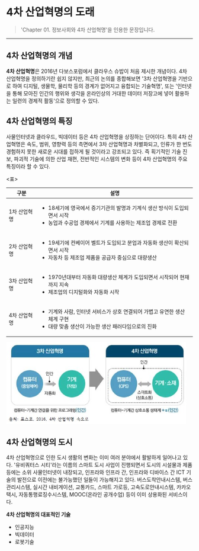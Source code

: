# 4차 산업혁명의 도래

> 'Chapter 01. 정보사회와 4차 산업혁명'을 인용한 문장입니다.
***

## 4차 산업혁명의 개념
**4차 산업혁명**은 2016년 다보스포럼에서 클라우스 슈밥이 처음 제시한 개념이다. 4차 산업혁명을 정의하기란 쉽지 않지만, 최근의 논의를 종합해보면 '3차 산업혁명을 기반으로 하여 디지털, 생물학, 물리학 등의 경계가 없어지고 융합되는 기술혁명', 또는 '인터넷을 통해 모아진 인간의 행위와 생각을 온라인상의 거대한 데이터 저장고에 넣어 활용하는 일련의 경제적 활동'으로 정의할 수 있다.


## 4차 산업혁명의 특징
사물인터넷과 클라우드, 빅데이터 등은 4차 산업혁명을 상징하는 단어이다. 특히 4차 산업혁명은 속도, 범위, 영향력 등의 측면에서 3차 산업혁명과 차별화되고, 인류가 한 번도 경험하지 못한 새로운 시대를 접하게 될 것이라고 강조되고 있다. 즉 획기적인 기술 진보, 파괴적 기술에 의한 산업 재편, 전반적인 시스템의 변화 등이 4차 산업혁명의 주요 특징이라 할 수 있다.

<표>

|구분|설명|
|---|---|
|1차 산업혁명|<ul><li>18세기에 영국에서 증기기관의 발명과 기계식 생산 방식이 도입되면서 시작<li>농업과 수공업 경제에서 기계를 사용하는 제조업 경제로 전환</ul>|
|2차 산업혁명|<ul><li>19세기에 컨베이어 벨트가 도입되고 분업과 자동화 생산이 확산되면서 시작<li>자동차 등 제조업 제품을 공급자 중심으로 대량생산</ul>|
|3차 산업혁명|<ul><li>1970년대부터 자동화 대량생산 체계가 도입되면서 시작되어 현재까지 지속<li>제조업의 디지털화와 자동화 시작</ul>|
|4차 산업혁명|<ul><li>기계와 사람, 인터넷 서비스가 상호 연결되어 가볍고 유연한 생산 체계 구현<li>대량 맞춤 생산이 가능한 생산 패러다임으로의 진화</ul>|


![4차산업혁명](./img/그림01_3차산업과4차산업.jpg)

## 4차 산업혁명의 도시
4차 산업혁명으로 인한 도시 생활의 변화는 이미 여러 분야에서 활발하게 일어나고 있다. '유비쿼터스 시티'라는 이름의 스마트 도시 사업이 진행되면서 도시의 시설물과 제품 등에는 소위 사물인터넷이 내장되고, 인프라와 인프라 간, 인프라와 디바이스 간 ICT 기술의 발전으로 이전에는 불가능했던 일들이 가능해지고 있다. 버스도착안내시스템, 버스관리시스템, 실시간 내비게이션, 교통카드, 스마트 가로등, 고속도로안내시스템, 카카오택시, 자동통행료징수시스템, MOOC(온라인 공개수업) 등이 이미 상용화된 서비스이다. 


**4차 산업혁명의 대표적인 기술**
 - 인공지능
 - 빅데이터
 - 로봇기술
